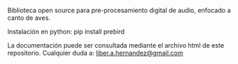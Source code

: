 Biblioteca open source para pre-procesamiento digital de audio, enfocado a canto de aves.

Instalación en python: pip install prebird

La documentación puede ser consultada mediante el archivo html de este repositorio.
Cualquier duda a: liber.a.hernandez@gmail.com
